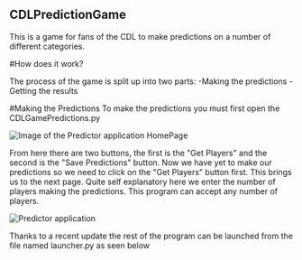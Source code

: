 ## CDLPredictionGame
This is a game for fans of the CDL to make predictions on a number of different categories. 

#How does it work?

The process of the game is split up into two parts:
-Making the predictions
-Getting the results

#Making the Predictions
To make the predictions you must first open the CDLGamePredictions.py 

![Image of the Predictor application HomePage](https://github.com/J-Alexander99/CDLPredictionGame/assets/148716418/e73627a6-7584-4681-9ba8-5a5929ee1da1)

From here there are two buttons, the first is the "Get Players" and the second is the "Save Predictions" button. Now we have yet to make our predictions so we need to click on the "Get Players" button first.
This brings us to the next page. Quite self explanatory here we enter the number of players making the predictions. This program can accept any number of players. 

![Predictor application](https://github.com/J-Alexander99/CDLPredictionGame/assets/148716418/e6438759-1d4c-43f2-b59c-5b246bdd1a49)





Thanks to a recent update the rest of the program can be launched from the file named launcher.py as seen below
